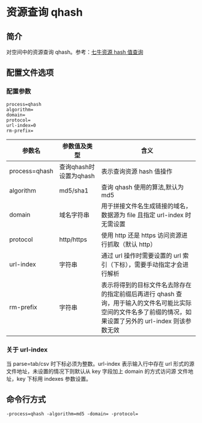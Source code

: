 # 资源查询 qhash

## 简介
对空间中的资源查询 qhash。参考：[七牛资源 hash 值查询](https://developer.qiniu.com/dora/manual/1297/file-hash-value-qhash)  

## 配置文件选项

### 配置参数
```
process=qhash 
algorithm=  
domain=
protocol=
url-index=0
rm-prefix=
```  
|参数名|参数值及类型 | 含义|  
|-----|-------|-----|  
|process=qhash| 查询qhash时设置为qhash| 表示查询资源 hash 值操作|  
|algorithm| md5/sha1| 查询 qhash 使用的算法,默认为 md5|  
|domain| 域名字符串| 用于拼接文件名生成链接的域名，数据源为 file 且指定 url-index 时无需设置|  
|protocol| http/https| 使用 http 还是 https 访问资源进行抓取（默认 http）|  
|url-index| 字符串| 通过 url 操作时需要设置的 url 索引（下标），需要手动指定才会进行解析|  
|rm-prefix| 字符串| 表示将得到的目标文件名去除存在的指定前缀后再进行 qhash 查询，用于输入的文件名可能比实际空间的文件名多了前缀的情况，如果设置了另外的 url-index 则该参数无效|  

### 关于 url-index
当 parse=tab/csv 时下标必须为整数。url-index 表示输入行中存在 url 形式的源文件地址，未设置的情况下则默认从 key 字段加上 domain 的方式访问源
文件地址，key 下标用 indexes 参数设置。  

## 命令行方式
```
-process=qhash -algorithm=md5 -domain= -protocol= 
```
